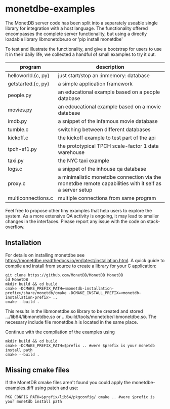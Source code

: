 # monetdbe-examples

The MonetDB server code has been split into a separately useable single library
for integration with a host language.
The functionality offered encompasses the complete server functionality, but using
a directly loadable library libmonetdbe.so or 'pip install monetdbe'

To test and illustrate the functionality, and give a bootstrap for users to use it in their
daily life, we collected a handful of small examples to try it out.

| program | description|
| ------------- | ----------------------------------------------------------- |
| helloworld.{c, py}  |just start/stop an :inmemory: database |
| getstarted.{c, py}  |a simple application framework |
| people.py |an educational example based on a people  database |
| movies.py |an edcucational example based on a movie  database |
| imdb.py |a snippet of the infamous movie database |
| tumble.c    |switching between different databases|
| kickoff.c    |the kickoff example to test part of the api|
| tpch-sf1.py |the prototypical TPCH scale-factor 1 data warehouse|
| taxi.py |the NYC taxi example  |
| logs.c | a snippet of the inhouse qa database |
| proxy.c | a minimalistic monetdbe connection via the monetdbe remote capabilities with it self as a server setup |
| multiconnections.c | multiple connections from same program |

Feel free to propose other tiny examples that help users to explore the system.
As a more extensive QA activity is ongoing, it may lead to smaller changes in the
interfaces. Please report any issue with the code on stack-overflow.

## Installation
For details on installing monetdbe see https://monetdbe.readthedocs.io/en/latest/installation.html.
A quick guide to compile and install from source to create a library for your C application:
```
git clone https://github.com/MonetDB/MonetDB MonetDB
cd MonetDB
mkdir build && cd build                                                                                                                                                                     
cmake -DCMAKE_PREFIX_PATH=<monetdb-installation-prefix>/share/monetdb/cmake -DCMAKE_INSTALL_PREFIX=<monetdb-installation-prefix> ..                                                         
cmake --build .                                                                                                                                                                             
```                                                                                                                                                                                         

This results in the libmonetdbe.so library to be created and stored  .../lib64/libmonetdbe.so
or .../build/tools/monetdbe/libmonetdbe.so. The necessary include file monetdbe.h is located
in the same place.

Continue with the compilation of the examples using
```
mkdir build && cd build
cmake -DCMAKE_PREFIX_PATH=$prefix .. #were $prefix is your monetdb install path
cmake --build .
```


## Missing cmake files
If the MonetDB cmake files aren't found you could apply the monetdbe-examples.diff using patch
and use:

```
PKG_CONFIG_PATH=$prefix/lib64/pkgconfig/ cmake .. #were $prefix is your monetdb install path
```

